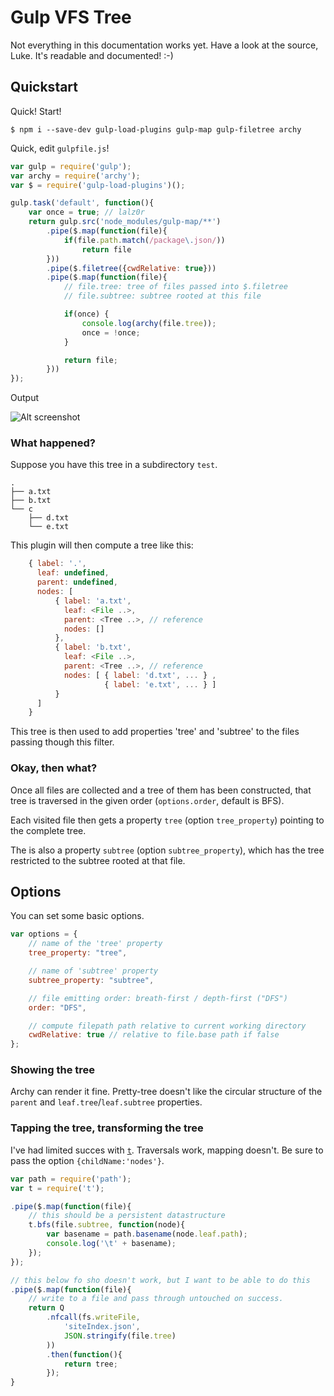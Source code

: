 # Gulp VFS Tree

Not everything in this documentation works yet. Have a look at the source, Luke.
It's readable and documented! :-)

## Quickstart

Quick! Start!

	$ npm i --save-dev gulp-load-plugins gulp-map gulp-filetree archy

Quick, edit `gulpfile.js`!

```js
var gulp = require('gulp');
var archy = require('archy');
var $ = require('gulp-load-plugins')();

gulp.task('default', function(){
	var once = true; // lalz0r
	return gulp.src('node_modules/gulp-map/**')
		.pipe($.map(function(file){
			if(file.path.match(/package\.json/))
				return file
		}))
		.pipe($.filetree({cwdRelative: true}))
		.pipe($.map(function(file){
			// file.tree: tree of files passed into $.filetree
			// file.subtree: subtree rooted at this file

			if(once) {
				console.log(archy(file.tree));
				once = !once;
			}

			return file;
		}))
});
```

Output

![Alt screenshot](screenshot.jpg)

### What happened?

Suppose you have this tree in a subdirectory `test`.

	.
	├── a.txt
	├── b.txt
	└── c
	    ├── d.txt
	    └── e.txt

This plugin will then compute a tree like this:

```js
	{ label: '.',
	  leaf: undefined,
	  parent: undefined,
	  nodes: [
		  { label: 'a.txt',
		    leaf: <File ..>,
		    parent: <Tree ..>, // reference
		    nodes: []
		  },
		  { label: 'b.txt',
		    leaf: <File ..>,
		    parent: <Tree ..>, // reference
		    nodes: [ { label: 'd.txt', ... } ,
		             { label: 'e.txt', ... } ]
	      }
	  ]
	}
```

This tree is then used to add properties 'tree' and 'subtree' to the files
passing though this filter.

### Okay, then what?

Once all files are collected and a tree of them has been constructed, that
tree is traversed in the given order (`options.order`, default is BFS).

Each visited file then gets a property `tree` (option `tree_property`)
pointing to the complete tree.

The is also a property `subtree` (option `subtree_property`),
which has the tree restricted to the subtree rooted at that file.

## Options

You can set some basic options.

```js
var options = {
	// name of the 'tree' property
	tree_property: "tree",

	// name of 'subtree' property
	subtree_property: "subtree",

	// file emitting order: breath-first / depth-first ("DFS")
	order: "DFS",

	// compute filepath path relative to current working directory
	cwdRelative: true // relative to file.base path if false
};
```

### Showing the tree

Archy can render it fine. Pretty-tree doesn't like the circular structure
of the `parent` and `leaf.tree`/`leaf.subtree` properties.

### Tapping the tree, transforming the tree

I've had limited succes with [`t`](https://github.com/aaronj1335/t-js).
Traversals work, mapping doesn't. Be sure to pass the option
`{childName:'nodes'}`.


```js
var path = require('path');
var t = require('t');

.pipe($.map(function(file){
	// this should be a persistent datastructure
	t.bfs(file.subtree, function(node){
		var basename = path.basename(node.leaf.path);
		console.log('\t' + basename);
	});
});

// this below fo sho doesn't work, but I want to be able to do this
.pipe($.map(function(file){
	// write to a file and pass through untouched on success.
	return Q
		.nfcall(fs.writeFile,
			'siteIndex.json',
			JSON.stringify(file.tree)
		))
		.then(function(){
			return tree;
		});
}
```
